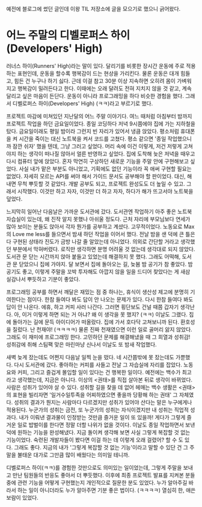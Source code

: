 예전에 블로그에 썼던 글인데 이왕 TIL 저장소에 글을 모으기로 했으니 긁어왔다. 

# 어느 주말의 디벨로퍼스 하이(Developers' High)
 

러너스 하이(Runners' High)라는 말이 있다. 달리기를 비롯한 장시간 운동에 주로 적용하는 표현인데, 운동을 할수록 행복감이 드는 현상을 가리킨다. 물론 운동은 대개 힘들고, 힘든 건 누구나 하기 싫다. 근데 이걸 참고 30분 이상 지속하면 오히려 몸이 가벼워지고 행복감이 밀려든다고 한다. 이때에는 오래 달려도 전혀 지치지 않을 것 같고, 계속 달리고 싶은 마음이 든단다. 운동이 아니라 프로그래밍을 하다 비슷한 경험을 했다. 그래서 디벨로퍼스 하이(Developers' High) (ㅋㅋ)라고 부르기로 했다. 

프로젝트 마감에 미쳐있던 지난달의 어느 주말 이야기다. 여느 때처럼 아침부터 밤까지 프로젝트 작업을 하던 금요일이었다. 종일 코딩하다 저녁 9시쯤에야 집에 가는 지하철을 탔다. 금요일이래도 평일 밤이라 그런지 빈 자리가 있어서 냉큼 앉았다. 평소처럼 휴대폰을 켜 시간을 죽이는 대신 노트북을 켜서 코드를 고쳤다. 평소 같으면 '종일 작업했으니까 잠깐 쉬자' 했을 텐데, 그냥 그러고 싶었다. 머리 속에 이건 이렇게, 저건 저렇게 고쳐야지 하는 생각이 떠나질 않아서 얼른 반영하고 싶었다. 집에 도착해 늦은 저녁을 때우고 다시 컴퓨터 앞에 앉았다. 혼자 막연히 구상하던 새로운 기능을 주말 안에 구현해보고 싶었다. 사실 내가 맡은 부분도 아니었고, 기획에도 없던 기능이라 꼭 애써 구현할 필요는 없었다. 자세히 모르는 API를 써야 해서 가이드 문서도 공부해야 할 판이었다. 대신, 해내면 무척 뿌듯할 것 같았다. 개발 공부도 되고, 프로젝트 완성도도 더 높일 수 있고. 그래서 시작했다. 이것만 하고 자자, 이것만 더 하고 자자, 하다가 해가 뜨고서야 노트북을 덮었다.

  느지막히 일어난 다음날은 가까운 도서관에 갔다. 도서관엔 작업하기 아주 좋은 노트북 자습실이 있는데, 왜 진작 알지 못했나 아쉬울 정도다. 근처 자리에 부모님보다 연세가 많아 보이는 분들도 앉아서 각자 뭔가를 공부하고 계셨다. 고무적이었다. 노동요로 Max의 Love me less를 들으면서 밤새 하던 작업을 이어서 했다. 전날 밤을 샌 덕에 큰 틀은 다 구현된 상태라 진도가 금방 나갈 줄 알았는데 아니었다. 의외로 간단할 거라고 생각했던 부분에서 막혀버렸다. 로직만 생각하면 분명 어려울 것 없는데 생각대로 되지 않았다. 도서관 문 닫는 시간까지 앉아 붙들고 있었는데 해결하지 못 했다. 그래도 어떡해, 도서관 문 닫았으니 집에 가야지. 달 보면서 집에 돌아오는 길, 늦봄 밤 공기가 참 좋았다. 밤 공기도 좋고, 이렇게 주말을 꼬박 투자해도 아깝지 않을 일을 드디어 찾았다는 게 새삼 실감나서 뿌듯하고 기분이 좋았다.

  프로그래밍 공부를 하면서 깨달은 재밌는 점 중 하나는, 휴식이 생산성 제고에 분명히 기여한다는 점이다. 한참 들여다 봐도 답이 안 나오는 문제가 있다. 다시 한참 들여다 봐도 답이 안 나온다. 에휴, 하고 커피 사러 나간다. 그러면 횡단보도 건널 때쯤 갑자기 생각난다. 아, 이거 이렇게 하면 되는 거 아냐? 왜 이 생각을 못 했지? (ㅋㅋ) 이날도 그랬다. 집에 돌아가는 길에 문득 아이디어가 떠올랐다. 집에 가서 호다닥 고쳐보니까 된다. 환호성을 질렀다. 난 천재야! (ㅋㅋㅋㅋ) 물론 진짜 천재였으면 이런 일로 골머리 앓지 않았다. 그래도 이 재미에 프로그래밍 한다. 고민하던 문제를 해결해냈을 때 그 희열과 성취감! 성취감에 취해 스팀팩 맞은 마린마냥 신나서 이날도 또 밤새 작업했다.

   새벽 늦게 잤는데도 어쩐지 다음날 일찍 눈을 떴다. 네 시간쯤밖에 못 잤는데도 가뿐했다. 다시 도서관에 갔다. 좋아하는 커피를 사들고 전날 그 자습실에 자리를 잡았다. 노동요와 커피, 그리고 즐겁게 몰입할 일이 있다는 건 행복한 일이다. 예전에는 백수가 최고라고 생각했는데, 지금은 아니다. 이상의 <권태>를 직접 살아본 뒤로 생각이 바뀌었다. 사람은 성취가 있어야 살 수 있다. 성취할 길을 찾을 데 없어 헤매는 백수 생활은 <권태>의 표현을 빌리자면 '일거수일투족을 어찌하였으면 좋을까 당황해 하는 권태' 그 자체였다. 성취의 결과가 뭔지는 사람마다 다르겠지만 성취가 있어야 산다는 말은 누구에게나 적용된다. 누군가의 성취는 금전, 또 누군가의 성취는 자식이겠지만 내 성취는 직업적 성과다. 내가 이뤄낸 결과물이 인정받는 것만큼 즐거운 일이 또 있을까! 게다가 그렇게 즐거운 일로 밥벌이를 한다면 정말 더할 나위가 없을 것이다. 이날도 종일 작업하면서 보낸 덕에 원하는 기능을 완성해냈다. 지금 돌이켜 생각해 보면 사실 그렇게 복잡할 것 없는 기능이었다. 숙련된 개발자들이 봤다면 이걸 하는 데 이렇게 오래 걸렸어? 할 수 도 있다. 그래도 좋다. 지금의 내가 '그렇게 복잡할 것 없는 기능'이라고 말할 수 있단 건 그 주말을 불태운 대가로 그만큼 많이 배웠다는 의미일 테니까. 

  디벨로퍼스 하이(ㅋㅋ)를 경험한 것만으로도 의미있는 일이었는데, 그렇게 주말을 보내고 만난 팀원들의 반응도 좋아서 더 뿌듯했다. 이후에 최종 프로젝트 발표를 지켜본 분들 중에 관련 기능을 어떻게 구현했는지 개인적으로 질문한 분도 있었다. 누가 알아주길 바라서 하는 일이 아니더라도 누가 알아주면 기분 좋은 법이다. (ㅋㅋㅋㅋ) 열심히 한, 애쓴 보람이 있었다.
